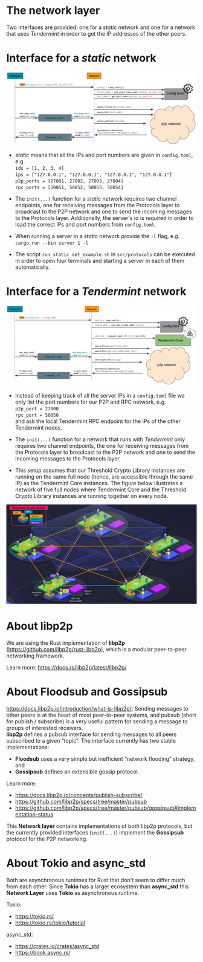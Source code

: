 # The network layer

Two interfaces are provided: one for a *static* network and one for a network that uses *Tendermint* in order to get the IP addresses of the other peers.

# Interface for a *static* network

![Network interface](Interface_Static_Net.png)

- *static* means that all the IPs and port numbers are given in `config.toml`, e.g. <br/>
`ids = [1, 2, 3, 4]`<br/>
`ips = ["127.0.0.1", "127.0.0.1", "127.0.0.1", "127.0.0.1"]`<br/>
`p2p_ports = [27001, 27002, 27003, 27004]`<br/>
`rpc_ports = [50051, 50052, 50053, 50054]`<br/>

- The `init(...)` function for a *static* network requires two channel endpoints, one for receiving messages from the Protocols layer to broadcast to the P2P network and one to send the incoming messages to the Protocols layer. Additionally, the server's id is required in order to load the correct IPs and port numbers from `config.toml`.

- When running a server in a *static* network provide the `-l` flag, e.g. <br/>
`cargo run --bin server 1 -l`<br/>

- The script `run_static_net_example.sh` in `src/protocols` can be executed in order to open four terminals and starting a server in each of them automatically.

# Interface for a *Tendermint* network

![Network interface](Interface_Tendermint_Net.png)

- Instead of keeping track of all the server IPs in a `config.toml` file we only list the port numbers for our P2P and RPC network, e.g. <br/>
`p2p_port = 27000` <br/>
`rpc_port = 50050` <br/>
and ask the local Tendermint RPC endpoint for the IPs of the other Tendermint nodes.

- The `init(...)` function for a network that runs with *Tendermint* only requires two channel endpoints, the one for receiving messages from the Protocols layer to broadcast to the P2P network and one to send the incoming messages to the Protocols layer.

- This setup assumes that our Threshold Crypto Library instances are running on the same full node (hence, are accessible through the same IP) as the Tendermint Core instances. The figure below illustrates a network of five full nodes where Tendermint Core and the Threshold Crypto Library instances are running together on every node.

![Network interface](Tendermint_TCL_Stack.png)

# About **libp2p**
We are using the Rust implementation of **libp2p** (https://github.com/libp2p/rust-libp2p), which is a modular peer-to-peer networking framework.

Learn more: https://docs.rs/libp2p/latest/libp2p/

# About **Floodsub** and **Gossipsub**
https://docs.libp2p.io/introduction/what-is-libp2p/: Sending messages to other peers is at the heart of most peer-to-peer systems, and pubsub (short for publish / subscribe) is a very useful pattern for sending a message to groups of interested receivers.</br>
**libp2p** defines a pubsub interface for sending messages to all peers subscribed to a given “topic”. The interface currently has two stable implementations:
- **Floodsub** uses a very simple but inefficient “network flooding” strategy, and
- **Gossipsub** defines an extensible gossip protocol.

Learn more:
- https://docs.libp2p.io/concepts/publish-subscribe/
- https://github.com/libp2p/specs/tree/master/pubsub
- https://github.com/libp2p/specs/tree/master/pubsub/gossipsub#implementation-status

This **Network layer** contains implementations of both libp2p protocols, but the currently provided interfaces (`init(...)`) implement the **Gossipsub** protocol for the P2P networking.

# About **Tokio** and **async_std**

Both are asynchronous runtimes for Rust that don't seem to differ much from each other. Since **Tokio** has a larger ecosystem than **async_std** this **Network Layer** uses **Tokio** as asynchronous runtime.

Tokio:
- https://tokio.rs/
- https://tokio.rs/tokio/tutorial

async_std:
- https://crates.io/crates/async_std
- https://book.async.rs/